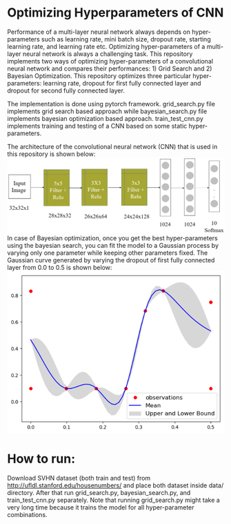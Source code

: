 # Optimizing Hyperparameters of CNN

Performance of a multi-layer neural network always depends on hyper-parameters such as learning rate, mini batch size, dropout rate, starting learning rate, and learning rate etc. Optimizing hyper-parameters of a multi-layer neural network is always a challenging task. This repository implements two ways of optimizing hyper-parameters of a convolutional neural network and compares their performances: 1) Grid Search and 2) Bayesian Optimization. This repository optimizes three particular hyper-parameters: learning rate, dropout for first fully connected layer and dropout for second fully connected layer.

The implementation is done using pytorch framework. grid_search.py file implements grid search based approach while bayesian_search.py file implements bayesian optimization based approach. train_test_cnn.py implements training and testing of a CNN based on some static hyper-parameters.

The architecture of the convolutional neural network (CNN) that is used in this repository is shown below:
![CNN Architecture](https://github.com/kanchanchy/Optimizing-Hyperparameters-CNN/blob/master/figures/cnn_architecture.png)
In case of Bayesian optimization, once you get the best hyper-parameters using the bayesian search, you can fit the model to a Gaussian process by varying only one parameter while keeping other parameters fixed. The Gaussian curve generated by varying the dropout of first fully connected layer from 0.0 to 0.5 is shown below:
![CNN Architecture](https://github.com/kanchanchy/Optimizing-Hyperparameters-CNN/blob/master/figures/bayes_curve.png)
# How to run:
Download SVHN dataset (both train and test) from http://ufldl.stanford.edu/housenumbers/ and place both dataset inside data/ directory. After that run grid_search.py, bayesian_search.py, and train_test_cnn.py separately. Note that running grid_search.py might take a very long time because it trains the model for all hyper-parameter combinations.
